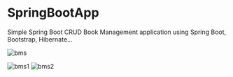 # SpringBootApp

Simple Spring Boot CRUD Book Management application using Spring Boot, Bootstrap, Hibernate...

![bms](https://user-images.githubusercontent.com/52858799/126541080-2ff5e7a7-3085-4ddf-ab2b-df2d6e3d1b2a.jpg)

![bms1](https://user-images.githubusercontent.com/52858799/126541360-cfd62a0e-3961-4c16-a220-8de1545322ec.jpg)
![bms2](https://user-images.githubusercontent.com/52858799/126541363-e8ca39d5-3a57-421a-968d-053cef905dcb.jpg)

